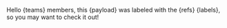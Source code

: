 Hello {teams} members, this {payload} was labeled with the {refs} {labels}, so you may want to check it out!

<!-- areaLabelAddition -->